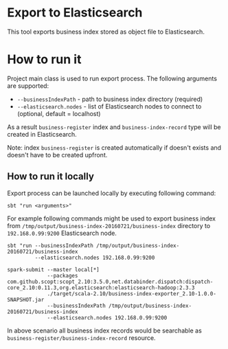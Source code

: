 # Export to Elasticsearch

This tool exports business index stored as object file to Elasticsearch.

# How to run it

Project main class is used to run export process. The following arguments are supported:

- `--businessIndexPath` - path to business index directory (required)
- `--elasticsearch.nodes` - list of Elasticsearch nodes to connect to (optional, default = localhost)

As a result `business-register` index and `business-index-record` type will be created in Elasticsearch.

Note: index `business-register` is created automatically if doesn't exists and doesn't have to be created upfront.

## How to run it locally

Export process can be launched locally by executing following command:

```
sbt "run <arguments>"
```

For example following commands might be used to export business index from `/tmp/output/business-index-20160721/business-index` directory to `192.168.0.99:9200` Elasticsearch node.

```
sbt "run --businessIndexPath /tmp/output/business-index-20160721/business-index
         --elasticsearch.nodes 192.168.0.99:9200
```


```
spark-submit --master local[*]
             --packages com.github.scopt:scopt_2.10:3.5.0,net.databinder.dispatch:dispatch-core_2.10:0.11.3,org.elasticsearch:elasticsearch-hadoop:2.3.3
             ./target/scala-2.10/business-index-exporter_2.10-1.0.0-SNAPSHOT.jar
             --businessIndexPath /tmp/output/business-index-20160721/business-index
             --elasticsearch.nodes 192.168.0.99:9200
```

In above scenario all business index records would be searchable as `business-register/business-index-record` resource.